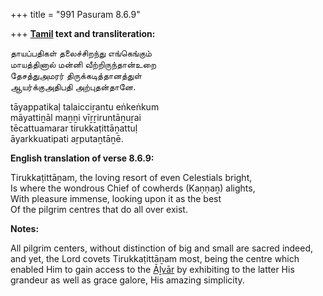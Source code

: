 +++
title = "991 Pasuram 8.6.9"

+++
**[Tamil](/definition/tamil#history "show Tamil definitions") text and transliteration:**

தாயப்பதிகள் தலைச்சிறந்து எங்கெங்கும்  
மாயத்தினால் மன்னி வீற்றிருந்தான்உறை  
தேசத்துஅமரர் திருக்கடித்தானத்துள்  
ஆயர்க்குஅதிபதி அற்புதன்தானே.

tāyappatikaḷ talaicciṟantu eṅkeṅkum  
māyattiṉāl maṉṉi vīṟṟiruntāṉuṟai  
tēcattuamarar tirukkaṭittāṉattuḷ  
āyarkkuatipati aṟputaṉtāṉē.

**English translation of verse 8.6.9:**

Tirukkaṭittāṉam, the loving resort of even Celestials bright,  
Is where the wondrous Chief of cowherds (Kaṇṇaṉ) alights,  
With pleasure immense, looking upon it as the best  
Of the pilgrim centres that do all over exist.

**Notes:**

All pilgrim centers, without distinction of big and small are sacred indeed, and yet, the Lord covets Tirukkaṭittāṉam most, being the centre which enabled Him to gain access to the [Āḻvār](/definition/aḻvar#vaishnavism "show Āḻvār definitions") by exhibiting to the latter His grandeur as well as grace galore, His amazing simplicity.


